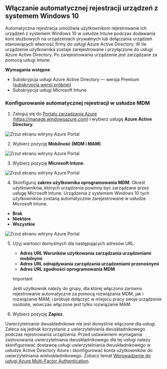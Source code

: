## <a name="enable-windows-10-automatic-enrollment"></a>Włączanie automatycznej rejestracji urządzeń z systemem Windows 10

Automatyczna rejestracja umożliwia użytkownikom rejestrowanie ich urządzeń z systemem Windows 10 w usłudze Intune podczas dodawania kont służbowych na urządzeniach prywatnych lub dołączania urządzeń stanowiących własność firmy do usługi Azure Active Directory. W tle urządzenie użytkownika zostaje zarejestrowane i przyłączone do usługi Azure Active Directory. Po zarejestrowaniu urządzenie jest zarządzane za pomocą usługi Intune.

**Wymagania wstępne**
- Subskrypcja usługi Azure Active Directory — wersja Premium ([subskrypcja wersji próbnej](http://go.microsoft.com/fwlink/?LinkID=816845))
- Subskrypcja usługi Microsoft Intune


### <a name="configure-automatic-mdm-enrollment"></a>Konfigurowanie automatycznej rejestracji w usłudze MDM

1. Zaloguj się do [Portalu zarządzania Azure](https://portal.azure.com) (https://manage.windowsazure.com) i wybierz usługę **Azure Active Directory**.

  ![Zrzut ekranu witryny Azure Portal](../media/auto-enroll-azure-main.png)

2. Wybierz pozycję **Mobilność (MDM i MAM)**.

  ![Zrzut ekranu witryny Azure Portal](../media/auto-enroll-mdm.png)

3. Wybierz pozycję **Microsoft Intune**.

  ![Zrzut ekranu witryny Azure Portal](../media/auto-enroll-intune.png)

4. Skonfiguruj **zakres użytkownika oprogramowania MDM**. Określ użytkowników, których urządzenia powinny być zarządzane przez usługę Microsoft Intune. Urządzenia z systemem Windows 10 tych użytkowników zostaną automatycznie zarejestrowane w usłudze Microsoft Intune.

  - **Brak**
  - **Niektóre**
  - **Wszystkie**

   ![Zrzut ekranu witryny Azure Portal](../media/auto-enroll-scope.png)

5. Użyj wartości domyślnych dla następujących adresów URL:
    - **Adres URL Warunków użytkowania zarządzania urządzeniami mobilnymi**
    - **Adres URL odnajdywania zarządzania urządzeniami przenośnymi**
    - **Adres URL zgodności oprogramowania MDM**

    > [!IMPORTANT]
    > Jeśli użytkownik należy do grupy, dla której włączono zarówno rejestrowanie automatyczne za pomocą rozwiązania MDM, jak i rozwiązanie MAM, i próbuje dołączyć w miejscu pracy swoje urządzenie osobiste, wówczas włączone jest tylko rozwiązanie MAM. 

6. Wybierz pozycję **Zapisz**.

Uwierzytelnianie dwuskładnikowe nie jest domyślnie włączone dla usługi. Zaleca się jednak korzystanie z uwierzytelniania dwuskładnikowego podczas rejestrowania urządzenia. Przed ustawieniem wymagania zastosowania uwierzytelniania dwuskładnikowego dla tej usługi należy skonfigurować dostawcę usługi uwierzytelniania dwuskładnikowego w usłudze Active Directory Azure i skonfigurować konta użytkowników do uwierzytelniania wieloskładnikowego. Zobacz temat [Wprowadzenie do usługi Azure Multi-Factor Authentication](https://docs.microsoft.com/azure/multi-factor-authentication/multi-factor-authentication-get-started-cloud).

